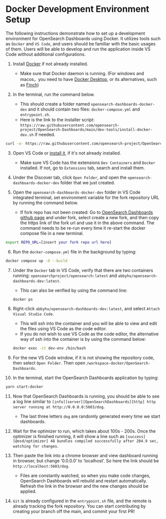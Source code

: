 # Docker Development Environment Setup
The following instructions demonstrate how to set up a development environment for OpenSearch Dashboards using Docker. It utilizes tools such as `Docker` and `VS Code`, and users should be familiar with the basic usages of them. Users will be able to develop and run the application inside VS Code without additional configurations.

1. Install [Docker](https://docs.docker.com/get-docker/) if not already installed. 
    * Make sure that Docker daemon is running. (For windows and macos，you need to have [Docker Desktop](https://docs.docker.com/desktop/), or its alternatives, such as [Finch](https://github.com/runfinch/finch))

2. In the terminal, run the command below.
    * This should create a folder named `opensearch-dashboards-docker-dev` and it should contain two files: `docker-compose.yml` and `entrypoint.sh`. 
    * Here is the link to the installer script: `https://raw.githubusercontent.com/opensearch-project/OpenSearch-Dashboards/main/dev-tools/install-docker-dev.sh` if needed.

```bash
curl -o- https://raw.githubusercontent.com/opensearch-project/OpenSearch-Dashboards/main/dev-tools/install-docker-dev.sh | bash
```

3. Open VS Code or [install it](https://code.visualstudio.com/download), if it's not already installed. 
    * Make sure VS Code has the extensions `Dev Containers` and `Docker` installed. If not, go to `Extensions` tab, search and install them.

4. Under the Discover tab, click `Open Folder`, and open the `opensearch-dashboards-docker-dev` folder that we just created.

5. Open the `opensearch-dashboards-docker-dev` folder in VS Code integrated terminal, set environment variable for the fork repository URL by running the command below.
    * If fork repo has not been created: Go to [OpenSearch Dashboards github page](https://github.com/opensearch-project/OpenSearch-Dashboards) and under fork, select create a new fork, and then copy the https link of the fork url and use it in the above command. The command needs to be re-run every time it re-start the docker compose file in a new terminal.
```bash
export REPO_URL=[insert your fork repo url here]
``` 
    
6. Run the `docker-compose.yml` file in the background by typing: 
```bash
docker compose up -d --build
```

7. Under the `Docker` tab in VS Code, verify that there are two containers running: `opensearchproject/opensearch:latest` and `abbyhu/opensearch-dashboards-dev:latest`. 
    * This can also be verified by using the command line: 
    ```bash
    docker ps
    ```

8. Right-click `abbyhu/opensearch-dashboards-dev:latest`, and select `Attach Visual Studio Code`. 
    * This will ssh into the container and you will be able to view and edit the files using VS Code as the code editor. 
    * If you do not wish to use VS Code as the code editor, the alternative way of ssh into the container is by using the command below: 
    ```bash
    docker exec -it dev-env /bin/bash
    ```

9. For the new VS Code window, if it is not showing the repository code, then select `Open Folder`. Then open `/workspace-docker/OpenSearch-Dashboards`.

10. In the terminal, start the OpenSearch Dashboards application by typing:
```bash
yarn start:docker
```

11. Now that OpenSearch Dashboards is running, you should be able to see a log line similar to `[info][server][OpenSearchDashboards][http] http server running at http://0.0.0.0:5603/dog`. 
    * The last three letters `dog` are randomly generated every time we start dashboards.

12. Wait for the optimizer to run, which takes about 100s - 200s. Once the optimizer is finished running, it will show a line such as `[success][@osd/optimizer] 48 bundles compiled successfully after 204.9 sec, watching for changes`.

13. Then paste the link into a chrome browser and view dashboard running in browser, but change ‘0.0.0.0’ to ‘localhost’. So here the link should be `http://localhost:5603/dog`.
    * Files are constantly watched, so when you make code changes, OpenSearch Dashboards will rebuild and restart automatically. Refresh the link in the browser and the new changes should be applied.

14. `Git` is already configured in the `entrypoint.sh` file, and the remote is already tracking the fork repository. You can start contributing by creating your branch off the main, and commit your first PR!
